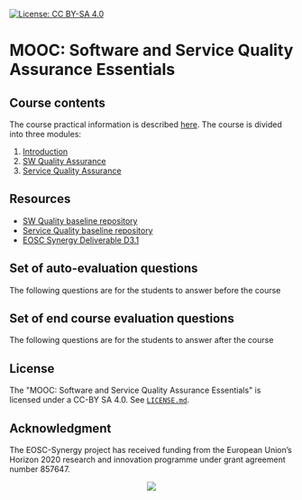 [![License: CC BY-SA 4.0](https://img.shields.io/badge/License-CC%20BY--SA%204.0-lightgrey.svg)](https://creativecommons.org/licenses/by-sa/4.0/)

# MOOC: Software and Service Quality Assurance Essentials

## Course contents

The course practical information is described [here](docs/welcome.md). The course is divided into
three modules:

1. [Introduction](docs/intro.md)
2. [SW Quality Assurance](docs/sw_qa.md)
3. [Service Quality Assurance](docs/service_qa.md)

## Resources

* [SW Quality baseline repository](https://github.com/indigo-dc/sqa-baseline)
* [Service Quality baseline repository](https://github.com/EOSC-synergy/service-qa-baseline)
* [EOSC Synergy Deliverable D3.1](https://digital.csic.es/handle/10261/219306)

## Set of auto-evaluation questions

The following questions are for the students to answer before the course

## Set of end course evaluation questions

The following questions are for the students to answer after the course

## License

The "MOOC: Software and Service Quality Assurance Essentials" is licensed under a CC-BY SA 4.0. See
[`LICENSE.md`](LICENSE.md).

## Acknowledgment

The EOSC-Synergy project has received funding from the European Union’s Horizon 2020 research and
innovation programme under grant agreement number 857647.

<p align="center">
  <img src="https://encrypted-tbn0.gstatic.com/images?q=tbn:ANd9GcT1WF4g5KH3PnQE_Ve10QFRS-gZ0NpCQ7Qr-_km1RqnOCEF1fQt">
</p>
